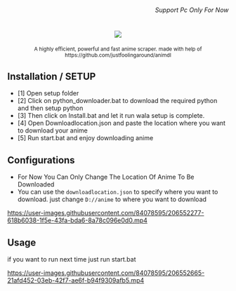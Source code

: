 <h6 align="right">  Support Pc Only For Now </h1>
<h1 align="center"><img src="https://capsule-render.vercel.app/api?type=soft&fontColor=703ee5&text=Incredibleflamer/anime-batch-downloader&height=150&fontSize=40&desc=Ridiculously%20efficient,%20fast%20and%20light-weight.&descAlignY=75&descAlign=50&color=00000000&animation=twinkling"></h1>
<p align="center"><sup>A highly efficient, powerful and fast anime scraper. made with help of https://github.com/justfoolingaround/animdl </sup></p>

## Installation / SETUP
- [1] Open setup folder
- [2] Click on python_downloader.bat to download the required python and then setup python
- [3] Then click on Install.bat and let it run wala setup is complete.
- [4] Open Downloadlocation.json and paste the location where you want to download your anime 
- [5] Run start.bat and enjoy downloading anime


## Configurations
- For Now You Can Only Change The Location Of Anime To Be Downloaded
- You can use the `downloadlocation.json` to specify where you want to download. just change `D://anime` to where you want to download

https://user-images.githubusercontent.com/84078595/206552277-618b6038-1f5e-43fa-bda6-8a78c096e0d0.mp4

## Usage
if you want to run next time just run start.bat

https://user-images.githubusercontent.com/84078595/206552665-21afd452-03eb-42f7-ae6f-b94f9309afb5.mp4

